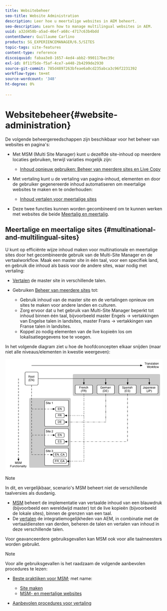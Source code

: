 ```yaml
---
title: Websitebeheer
seo-title: Website Administration
description: Leer hoe u meertalige websites in AEM beheert.
seo-description: Learn how to manage multilingual websites in AEM.
uuid: a32d458b-a5ad-46ef-a68c-4717c63b4bdd
contentOwner: Guillaume Carlino
products: SG_EXPERIENCEMANAGER/6.5/SITES
topic-tags: site-features
content-type: reference
discoiquuid: fabaa3e8-1657-4ed4-abb2-990117bec39c
exl-id: 8f11f5de-f5af-4ce7-a448-2b4299de2930
source-git-commit: 785d4897263bfeae6a0cd235abca3c96f2231392
workflow-type: tm+mt
source-wordcount: '348'
ht-degree: 0%

---
```


# Websitebeheer{#website-administration}

De volgende beheergereedschappen zijn beschikbaar voor het beheer van websites en pagina&#39;s:

* Met MSM (Multi Site Manager) kunt u dezelfde site-inhoud op meerdere locaties gebruiken, terwijl variaties mogelijk zijn:

   * [Inhoud opnieuw gebruiken: Beheer van meerdere sites en Live Copy](/help/sites-administering/msm.md)

* Met vertaling kunt u de vertaling van pagina-inhoud, elementen en door de gebruiker gegenereerde inhoud automatiseren om meertalige websites te maken en te onderhouden:

   * [Inhoud vertalen voor meertalige sites](/help/sites-administering/translation.md)

* Deze twee functies kunnen worden gecombineerd om te kunnen werken met websites die beide [Meertalig en meertalig](#multinational-and-multilingual-sites).

## Meertalige en meertalige sites {#multinational-and-multilingual-sites}

U kunt op efficiënte wijze inhoud maken voor multinationale en meertalige sites door het gecombineerde gebruik van de Multi-Site Manager en de vertaalworkflow. Maak een master site in één taal, voor een specifiek land, en gebruik die inhoud als basis voor de andere sites, waar nodig met vertaling:

* [Vertalen](/help/sites-administering/translation.md) de master site in verschillende talen.

* Gebruiken [Beheer van meerdere sites](/help/sites-administering/msm.md) tot:

   * Gebruik inhoud van de master site en de vertalingen opnieuw om sites te maken voor andere landen en culturen.
   * Zorg ervoor dat u het gebruik van Multi-Site Manager beperkt tot inhoud binnen één taal, bijvoorbeeld master Engels -> vertakkingen van Engelse talen in landsites, master Frans -> vertakkingen van Franse talen in landsites.
   * Koppel zo nodig elementen van de live kopieën los om lokalisatiegegevens toe te voegen.

In het volgende diagram ziet u hoe de hoofdconcepten elkaar snijden (maar niet alle niveaus/elementen in kwestie weergeven):

![Diagram dat belangrijkste concepten MSM en Vertaling toont](assets/chlimage_1-71a.png)

>[!NOTE]
>
>In dit, en vergelijkbaar, scenario&#39;s MSM beheert niet de verschillende taalversies als dusdanig.
>
>* [MSM](/help/sites-administering/msm.md) beheert de implementatie van vertaalde inhoud van een blauwdruk (bijvoorbeeld een wereldwijd master) tot de live kopieën (bijvoorbeeld de lokale sites), binnen de grenzen van een taal.
>* De [vertalen](/help/sites-administering/translation.md) de integratiemogelijkheden van AEM, in combinatie met de vertaaldiensten van derden, beheren de talen en vertalen van inhoud in deze verschillende talen.
>
>Voor geavanceerdere gebruiksgevallen kan MSM ook voor alle taalmeesters worden gebruikt.

>[!NOTE]
>
>Voor alle gebruiksgevallen is het raadzaam de volgende aanbevolen procedures te lezen:
>
>* [Beste praktijken voor MSM](/help/sites-administering/msm-best-practices.md); met name:
>
>   * [Site maken](/help/sites-administering/msm-best-practices.md#create-site)
>   * [MSM- en meertalige websites](/help/sites-administering/msm-best-practices.md#msm-and-multilingual-websites)
>
>* [Aanbevolen procedures voor vertaling](/help/sites-administering/tc-bp.md)
